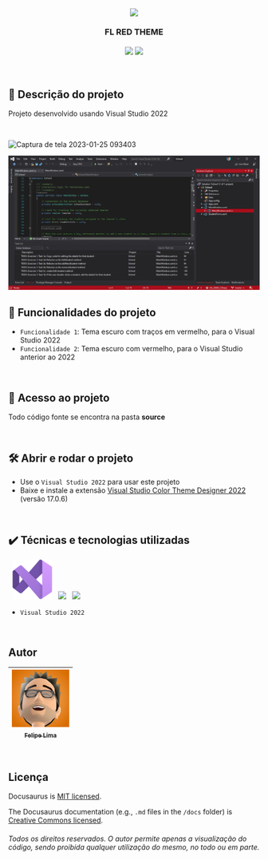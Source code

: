 <h3 align="center"> <img src="https://user-images.githubusercontent.com/20684484/218092851-6e70de4d-8743-43e5-a27e-b3d84abed562.png" width="190px" align="center" ><BR><BR>FL RED THEME
<BR><BR>
<img src="https://img.shields.io/badge/STATUS-EM%20DESENVOLVIMENTO-red">
<img src="https://img.shields.io/badge/PROJECT%20VERSION-1.23.2.11-red">
</h3>
<BR>

## 📃 Descrição do projeto

<p align="justify">
 Projeto desenvolvido usando Visual Studio 2022
</p>

<BR>

 
![Captura de tela 2023-01-25 093403](https://user-images.githubusercontent.com/20684484/214564679-7e292c2e-e247-45d5-96be-7116e670096e.png)

<img src="https://github.com/Felip3FL/FL_VS_THEME_DarkRed/blob/master/Material/VS%20Red%20v20190706.jpg" alt="VS Theme Red">

<BR>

## 🔨 Funcionalidades do projeto

- `Funcionalidade 1`: Tema escuro com traços em vermelho, para o Visual Studio 2022
- `Funcionalidade 2`: Tema escuro com vermelho, para o Visual Studio anterior ao 2022

<BR>
  
## 📁 Acesso ao projeto

Todo código fonte se encontra na pasta **source**

<BR>
  
## 🛠️ Abrir e rodar o projeto

- Use o ``Visual Studio 2022`` para usar este projeto<BR>
- Baixe e instale a extensão [Visual Studio Color Theme Designer 2022](https://marketplace.visualstudio.com/items?itemName=idex.colorthemedesigner2022) (versão 17.0.6)



<BR>  
  
## ✔️ Técnicas e tecnologias utilizadas
<p align="justify">
&nbsp;&nbsp;<img width="80" src="https://raw.githubusercontent.com/felip3fl/felip3fl/1a6a66b6a143aab342cf2df18f56d8c1c7e6c8fb/Material/Icon/visual-studio.svg">
&nbsp;&nbsp;<img width="80" src="https://cdn.jsdelivr.net/gh/devicons/devicon/icons/git/git-original.svg">
&nbsp;&nbsp;<img width="80" src="https://cdn.jsdelivr.net/gh/devicons/devicon/icons/csharp/csharp-original.svg">
</p>
 
- ``Visual Studio 2022``
 
<BR>  
  
## Autor

| [<img src="https://github.com/felip3fl/felip3fl/blob/main/Material/Nick/nick1.jpg?raw=true" width=115><br><sub>Felipe Lima</sub>](https://github.com/felip3fl) | 
| :---: 
  
<BR>
    
## Licença

Docusaurus is [MIT licensed](./LICENSE).

The Docusaurus documentation (e.g., `.md` files in the `/docs` folder) is [Creative Commons licensed](./LICENSE-docs).
<i><h6>Todos os direitos reservados. O autor permite apenas a visualização do código, sendo proibida qualquer utilização do mesmo, no todo ou em parte.</h6></i>

